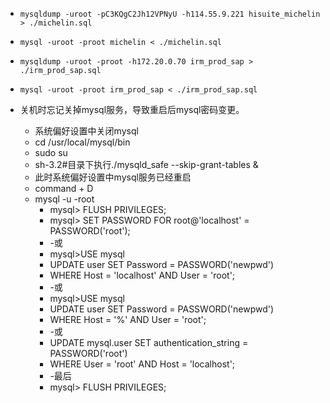 - `mysqldump -uroot -pC3KQgC2Jh12VPNyU -h114.55.9.221 hisuite_michelin > ./michelin.sql`
- `mysql -uroot -proot michelin < ./michelin.sql`


- `mysqldump -uroot -proot -h172.20.0.70 irm_prod_sap > ./irm_prod_sap.sql`
- `mysql -uroot -proot irm_prod_sap < ./irm_prod_sap.sql`

- 关机时忘记关掉mysql服务，导致重启后mysql密码变更。
	- 系统偏好设置中关闭mysql
	- cd /usr/local/mysql/bin
	- sudo su
	- sh-3.2#目录下执行./mysqld_safe --skip-grant-tables &
	- 此时系统偏好设置中mysql服务已经重启
	- command + D
	- mysql -u -root
		- mysql> FLUSH PRIVILEGES;
		- mysql> SET PASSWORD FOR root@'localhost' = PASSWORD('root');
		- -或
		- mysql>USE mysql
		- UPDATE user SET Password = PASSWORD('newpwd')
		- WHERE Host = 'localhost' AND User = 'root';
		- -或
		- mysql>USE mysql
		- UPDATE user SET Password = PASSWORD('newpwd')
		- WHERE Host = '%' AND User = 'root';
		- -或
		- UPDATE mysql.user SET authentication_string = PASSWORD('root')
		- WHERE User = 'root' AND Host = 'localhost';
		- -最后
		- mysql> FLUSH PRIVILEGES;